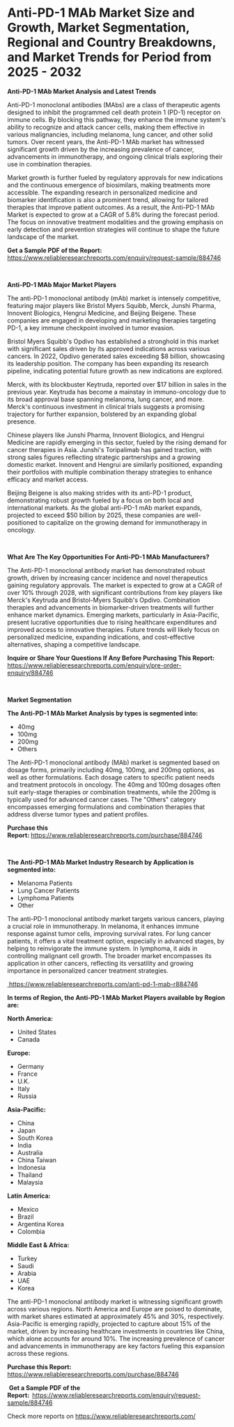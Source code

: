 <p><h1>Anti-PD-1 MAb Market Size and Growth, Market Segmentation, Regional and Country Breakdowns, and Market Trends for Period from 2025 -  2032</h1></p><p><strong>Anti-PD-1 MAb Market Analysis and Latest Trends</strong></p>
<p><p>Anti-PD-1 monoclonal antibodies (MAbs) are a class of therapeutic agents designed to inhibit the programmed cell death protein 1 (PD-1) receptor on immune cells. By blocking this pathway, they enhance the immune system's ability to recognize and attack cancer cells, making them effective in various malignancies, including melanoma, lung cancer, and other solid tumors. Over recent years, the Anti-PD-1 MAb market has witnessed significant growth driven by the increasing prevalence of cancer, advancements in immunotherapy, and ongoing clinical trials exploring their use in combination therapies.</p><p>Market growth is further fueled by regulatory approvals for new indications and the continuous emergence of biosimilars, making treatments more accessible. The expanding research in personalized medicine and biomarker identification is also a prominent trend, allowing for tailored therapies that improve patient outcomes. As a result, the Anti-PD-1 MAb Market is expected to grow at a CAGR of 5.8% during the forecast period. The focus on innovative treatment modalities and the growing emphasis on early detection and prevention strategies will continue to shape the future landscape of the market.</p></p>
<p><strong>Get a Sample PDF of the Report:&nbsp;</strong> <a href="https://www.reliableresearchreports.com/enquiry/request-sample/884746?utm_campaign=2230&utm_medium=2&utm_source=Github&utm_content=ia&utm_term=09032025&utm_id=anti-pd-1-mab">https://www.reliableresearchreports.com/enquiry/request-sample/884746</a></p>
<p>&nbsp;</p>
<p><strong>Anti-PD-1 MAb Major Market Players</strong></p>
<p><p>The anti-PD-1 monoclonal antibody (mAb) market is intensely competitive, featuring major players like Bristol Myers Squibb, Merck, Junshi Pharma, Innovent Biologics, Hengrui Medicine, and Beijing Beigene. These companies are engaged in developing and marketing therapies targeting PD-1, a key immune checkpoint involved in tumor evasion.</p><p>Bristol Myers Squibb's Opdivo has established a stronghold in this market with significant sales driven by its approved indications across various cancers. In 2022, Opdivo generated sales exceeding $8 billion, showcasing its leadership position. The company has been expanding its research pipeline, indicating potential future growth as new indications are explored.</p><p>Merck, with its blockbuster Keytruda, reported over $17 billion in sales in the previous year. Keytruda has become a mainstay in immuno-oncology due to its broad approval base spanning melanoma, lung cancer, and more. Merck's continuous investment in clinical trials suggests a promising trajectory for further expansion, bolstered by an expanding global presence.</p><p>Chinese players like Junshi Pharma, Innovent Biologics, and Hengrui Medicine are rapidly emerging in this sector, fueled by the rising demand for cancer therapies in Asia. Junshi's Toripalimab has gained traction, with strong sales figures reflecting strategic partnerships and a growing domestic market. Innovent and Hengrui are similarly positioned, expanding their portfolios with multiple combination therapy strategies to enhance efficacy and market access.</p><p>Beijing Beigene is also making strides with its anti-PD-1 product, demonstrating robust growth fueled by a focus on both local and international markets. As the global anti-PD-1 mAb market expands, projected to exceed $50 billion by 2025, these companies are well-positioned to capitalize on the growing demand for immunotherapy in oncology.</p></p>
<p>&nbsp;</p>
<p><strong>What Are The Key Opportunities For Anti-PD-1 MAb Manufacturers?</strong></p>
<p><p>The Anti-PD-1 monoclonal antibody market has demonstrated robust growth, driven by increasing cancer incidence and novel therapeutics gaining regulatory approvals. The market is expected to grow at a CAGR of over 10% through 2028, with significant contributions from key players like Merck's Keytruda and Bristol-Myers Squibb's Opdivo. Combination therapies and advancements in biomarker-driven treatments will further enhance market dynamics. Emerging markets, particularly in Asia-Pacific, present lucrative opportunities due to rising healthcare expenditures and improved access to innovative therapies. Future trends will likely focus on personalized medicine, expanding indications, and cost-effective alternatives, shaping a competitive landscape.</p></p>
<p><strong>Inquire or Share Your Questions If Any Before Purchasing This Report:</strong> <a href="https://www.reliableresearchreports.com/enquiry/pre-order-enquiry/884746?utm_campaign=2230&utm_medium=2&utm_source=Github&utm_content=ia&utm_term=09032025&utm_id=anti-pd-1-mab">https://www.reliableresearchreports.com/enquiry/pre-order-enquiry/884746</a></p>
<p>&nbsp;</p>
<p><strong>Market Segmentation</strong></p>
<p><strong>The Anti-PD-1 MAb Market Analysis by types is segmented into:</strong></p>
<p><ul><li>40mg</li><li>100mg</li><li>200mg</li><li>Others</li></ul></p>
<p><p>The Anti-PD-1 monoclonal antibody (MAb) market is segmented based on dosage forms, primarily including 40mg, 100mg, and 200mg options, as well as other formulations. Each dosage caters to specific patient needs and treatment protocols in oncology. The 40mg and 100mg dosages often suit early-stage therapies or combination treatments, while the 200mg is typically used for advanced cancer cases. The "Others" category encompasses emerging formulations and combination therapies that address diverse tumor types and patient profiles.</p></p>
<p><strong>Purchase this Report:&nbsp;</strong><a href="https://www.reliableresearchreports.com/purchase/884746?utm_campaign=2230&utm_medium=2&utm_source=Github&utm_content=ia&utm_term=09032025&utm_id=anti-pd-1-mab">https://www.reliableresearchreports.com/purchase/884746</a></p>
<p>&nbsp;</p>
<p><strong>The Anti-PD-1 MAb Market Industry Research by Application is segmented into:</strong></p>
<p><ul><li>Melanoma Patients</li><li>Lung Cancer Patients</li><li>Lymphoma Patients</li><li>Other</li></ul></p>
<p><p>The anti-PD-1 monoclonal antibody market targets various cancers, playing a crucial role in immunotherapy. In melanoma, it enhances immune response against tumor cells, improving survival rates. For lung cancer patients, it offers a vital treatment option, especially in advanced stages, by helping to reinvigorate the immune system. In lymphoma, it aids in controlling malignant cell growth. The broader market encompasses its application in other cancers, reflecting its versatility and growing importance in personalized cancer treatment strategies.</p></p>
<p><a href="https://www.reliableresearchreports.com/anti-pd-1-mab-r884746?utm_campaign=2230&utm_medium=2&utm_source=Github&utm_content=ia&utm_term=09032025&utm_id=anti-pd-1-mab">&nbsp;https://www.reliableresearchreports.com/anti-pd-1-mab-r884746</a></p>
<p><strong>In terms of Region, the Anti-PD-1 MAb Market Players available by Region are:</strong></p>
<p>
    <p> <strong> North America: </strong>
        <ul>
            <li>United States</li>
            <li>Canada</li>
        </ul>
        </p> 
    <p> <strong> Europe: </strong>
        <ul>
            <li>Germany</li>
            <li>France</li>
            <li>U.K.</li>
            <li>Italy</li>
            <li>Russia</li>
        </ul>
        </p> 
    <p> <strong> Asia-Pacific: </strong>
        <ul>
            <li>China</li>
            <li>Japan</li>
            <li>South Korea</li>
            <li>India</li>
            <li>Australia</li>
            <li>China Taiwan</li>
            <li>Indonesia</li>
            <li>Thailand</li>
            <li>Malaysia</li>
        </ul>
        </p> 
    <p> <strong> Latin America: </strong>
        <ul>
            <li>Mexico</li>
            <li>Brazil</li>
            <li>Argentina Korea</li>
            <li>Colombia</li>
        </ul>
        </p> 
    <p> <strong> Middle East & Africa: </strong>
        <ul>
            <li>Turkey</li>
            <li>Saudi</li>
            <li>Arabia</li>
            <li>UAE</li>
            <li>Korea</li>
        </ul>
    </p>
    </p>
<p><p>The anti-PD-1 monoclonal antibody market is witnessing significant growth across various regions. North America and Europe are poised to dominate, with market shares estimated at approximately 45% and 30%, respectively. Asia-Pacific is emerging rapidly, projected to capture about 15% of the market, driven by increasing healthcare investments in countries like China, which alone accounts for around 10%. The increasing prevalence of cancer and advancements in immunotherapy are key factors fueling this expansion across these regions.</p></p>
<p><strong>Purchase this Report: </strong><a href="https://www.reliableresearchreports.com/purchase/884746?utm_campaign=2230&utm_medium=2&utm_source=Github&utm_content=ia&utm_term=09032025&utm_id=anti-pd-1-mab">https://www.reliableresearchreports.com/purchase/884746</a></p>
<p>&nbsp;<strong>Get a Sample PDF of the Report:&nbsp;&nbsp;</strong><a href="https://www.reliableresearchreports.com/enquiry/request-sample/884746?utm_campaign=2230&utm_medium=2&utm_source=Github&utm_content=ia&utm_term=09032025&utm_id=anti-pd-1-mab">https://www.reliableresearchreports.com/enquiry/request-sample/884746</a></p>
<p><strong></strong></p>
<p>Check more reports on <a href="https://www.reliableresearchreports.com/?utm_campaign=2230&utm_medium=2&utm_source=Github&utm_content=ia&utm_term=09032025&utm_id=anti-pd-1-mab">https://www.reliableresearchreports.com/</a></p>